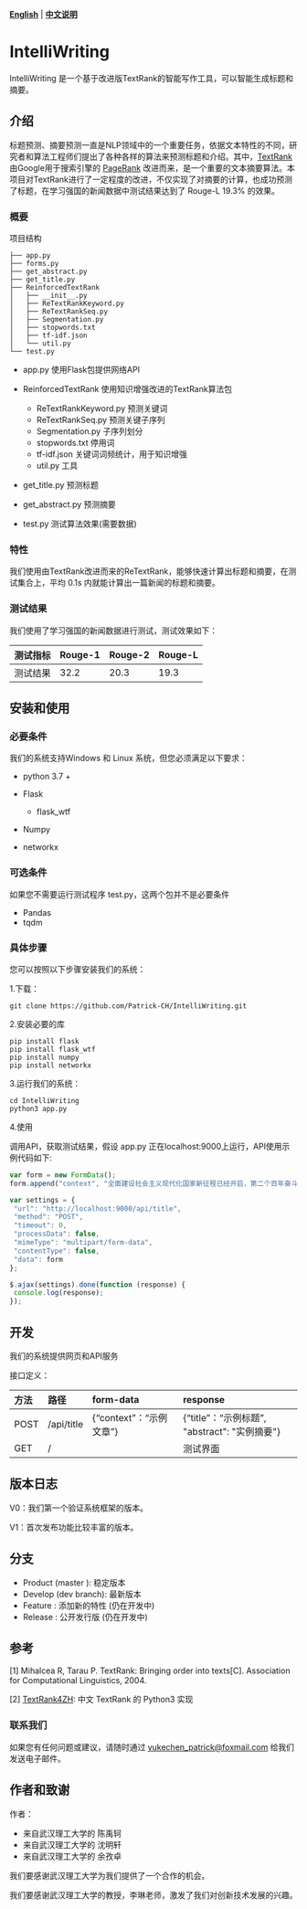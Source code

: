 [**English**](README.md) | [**中文说明**](README_ZH.md)

# IntelliWriting

IntelliWriting 是一个基于改进版TextRank的智能写作工具，可以智能生成标题和摘要。



## 介绍

标题预测、摘要预测一直是NLP领域中的一个重要任务，依据文本特性的不同，研究者和算法工程师们提出了各种各样的算法来预测标题和介绍。其中，[TextRank](https://aclanthology.org/W04-3252.pdf) 由Google用于搜索引擎的 [PageRank](https://en.wikipedia.org/wiki/PageRank) 改进而来，是一个重要的文本摘要算法。本项目对TextRank进行了一定程度的改进，不仅实现了对摘要的计算，也成功预测了标题，在学习强国的新闻数据中测试结果达到了 Rouge-L 19.3% 的效果。



### 概要

项目结构

```文件树
├── app.py
├── forms.py
├── get_abstract.py
├── get_title.py
├── ReinforcedTextRank
│   ├── __init__.py
│   ├── ReTextRankKeyword.py
│   ├── ReTextRankSeq.py
│   ├── Segmentation.py
│   ├── stopwords.txt
│   ├── tf-idf.json
│   └── util.py
└── test.py
```



- app.py	使用Flask包提供网络API
- ReinforcedTextRank   使用知识增强改进的TextRank算法包 
  - ReTextRankKeyword.py   预测关键词
  - ReTextRankSeq.py   预测关键子序列
  - Segmentation.py   子序列划分
  - stopwords.txt   停用词
  - tf-idf.json   关键词词频统计，用于知识增强
  - util.py   工具

- get_title.py   预测标题
- get_abstract.py   预测摘要
- test.py   测试算法效果(需要数据)



### 特性

我们使用由TextRank改进而来的ReTextRank，能够快速计算出标题和摘要，在测试集合上，平均 0.1s 内就能计算出一篇新闻的标题和摘要。



### 测试结果

我们使用了学习强国的新闻数据进行测试，测试效果如下：

| 测试指标 | Rouge-1 | Rouge-2 | Rouge-L |
| -------- | ------- | ------- | ------- |
| 测试结果 | 32.2    | 20.3    | 19.3    |



## 安装和使用

### 必要条件

我们的系统支持Windows 和 Linux 系统，但您必须满足以下要求：

- python 3.7 +
- Flask
  - flask_wtf

- Numpy
- networkx



### 可选条件

如果您不需要运行测试程序 test.py，这两个包并不是必要条件

- Pandas
- tqdm

### 具体步骤

您可以按照以下步骤安装我们的系统：

1.下载：

```shell
git clone https://github.com/Patrick-CH/IntelliWriting.git
```

2.安装必要的库 

```shell
pip install flask
pip install flask_wtf
pip install numpy
pip install networkx
```

3.运行我们的系统：

```shell
cd IntelliWriting
python3 app.py
```

4.使用

调用API，获取测试结果，假设 app.py 正在localhost:9000上运行，API使用示例代码如下:

```javascript
var form = new FormData();
form.append("context", "全面建设社会主义现代化国家新征程已经开启，第二个百年奋斗目标就在前方。");

var settings = {
 "url": "http://localhost:9000/api/title",
 "method": "POST",
 "timeout": 0,
 "processData": false,
 "mimeType": "multipart/form-data",
 "contentType": false,
 "data": form
};

$.ajax(settings).done(function (response) {
 console.log(response);
});
```



## 开发

我们的系统提供网页和API服务

接口定义：

| 方法 | 路径       | form-data               | response                                      |
| :--- | :--------- | :---------------------- | :-------------------------------------------- |
| POST | /api/title | {“context”：“示例文章”} | {“title”：“示例标题”, "abstract": "实例摘要"} |
| GET  | /          |                         | 测试界面                                      |



## 版本日志

V0：我们第一个验证系统框架的版本。

V1：首次发布功能比较丰富的版本。



## 分支

- Product (master ): 稳定版本
- Develop (dev branch): 最新版本
- Feature : 添加新的特性 (仍在开发中)
- Release : 公开发行版 (仍在开发中)



## 参考

[1]  Mihalcea R, Tarau P. TextRank: Bringing order into texts[C]. Association for Computational Linguistics, 2004.

[2]  [TextRank4ZH](https://github.com/letiantian/TextRank4ZH): 中文 TextRank 的 Python3 实现



### 联系我们

如果您有任何问题或建议，请随时通过 yukechen_patrick@foxmail.com 给我们发送电子邮件。



## 作者和致谢

作者：

- 来自武汉理工大学的 陈禹轲
- 来自武汉理工大学的 沈明轩
- 来自武汉理工大学的 余孜卓



我们要感谢武汉理工大学为我们提供了一个合作的机会。

我们要感谢武汉理工大学的教授，李琳老师，激发了我们对创新技术发展的兴趣。